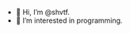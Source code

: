 - 👋 Hi, I’m @shvtf.
- 👀 I’m interested in programming.

<!---
shvtf/shvtf is a ✨ special ✨ repository because its `README.md` (this file) appears on your GitHub profile.
You can click the Preview link to take a look at your changes.
--->
